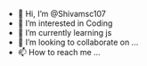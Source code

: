 - 👋 Hi, I’m @Shivamsc107
- 👀 I’m interested in Coding
- 🌱 I’m currently learning js
- 💞️ I’m looking to collaborate on ...
- 📫 How to reach me ...

<!---
Shivamsc107/Shivamsc107 is a ✨ special ✨ repository because its `README.md` (this file) appears on your GitHub profile.
You can click the Preview link to take a look at your changes.
--->
